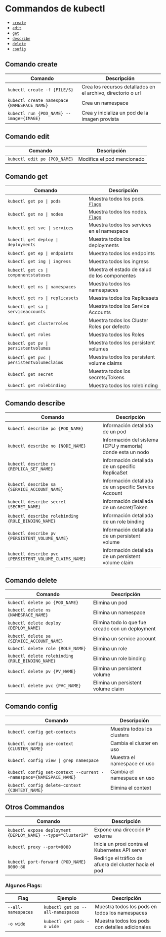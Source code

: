 # Commandos de kubectl

- [`create`](#Comando-create)
- [`edit`](#Comando-edit)
- [`get`](#Comando-get)
- [`describe`](#Comando-describe)
- [`delete`](#Comando-delete)
- [`config`](#Comando-config)

## Comando create

| Comando                                     | Descripción                                                  |
| ------------------------------------------- | ------------------------------------------------------------ |
| `kubectl create -f {FILE/S}`                | Crea los recursos detallados en el archivo, directorio o url |
| `kubectl create namespace {NAMESPACE_NAME}` | Crea un namespace                                            |
| `kubectl run {POD_NAME} --image={IMAGE}`    | Crea y inicializa un pod de la imagen provista               |

## Comando edit

| Comando                      | Descripción                |
| ---------------------------- | -------------------------- |
| `kubectl edit po {POD_NAME}` | Modifica el pod mencionado |

## Comando get

| Comando                                     | Descripción                                        |
| ------------------------------------------- | -------------------------------------------------- |
| `kubectl get po \| pods`                    | Muestra todos los pods. [`Flags`](#Algunos-Flags)  |
| `kubectl get no \| nodes`                   | Muestra todos los nodes. [`Flags`](#Algunos-Flags) |
| `kubectl get svc \| services`               | Muestra todos los services en el namespace         |
| `kubectl get deploy \| deployments`         | Muestra todos los deployments                      |
| `kubectl get ep \| endpoints`               | Muestra todos los endpoints                        |
| `kubectl get ing \| ingress`                | Muestra todos los ingress                          |
| `kubectl get cs \| componentstatuses`       | Muestra el estado de salud de los componentes      |
| `kubectl get ns \| namespaces`              | Muestra todos los namespaces                       |
| `kubectl get rs \| replicasets`             | Muestra todos los Replicasets                      |
| `kubectl get sa \| serviceaccounts`         | Muestra todos los Service Accounts                 |
| `kubectl get clusterroles`                  | Muestra todos los Cluster Roles por defecto        |
| `kubectl get roles`                         | Muestra todos los Roles                            |
| `kubectl get pv \| persistentvolumes`       | Muestra todos los persistent volumes               |
| `kubectl get pvc \| persistentvolumeclaims` | Muestra todos los persistent volume claims         |
| `kubectl get secret`                        | Muestra todos los secrets/Tokens                   |
| `kubectl get rolebinding`                   | Muestra todos los rolebinding                      |

## Comando describe

| Comando                                                | Descripción                                                |
| ------------------------------------------------------ | ---------------------------------------------------------- |
| `kubectl describe po {POD_NAME}`                       | Información detallada de un pod                            |
| `kubectl describe no {NODE_NAME}`                      | Información del sistema (CPU y memoria) donde esta un nodo |
| `kubectl describe rs {REPLICA_SET_NAME}`               | Información detallada de un specific ReplicaSet            |
| `kubectl describe sa {SERVICE_ACCOUNT_NAME}`           | Información detallada de un specific Service Account       |
| `kubectl describe secret {SECRET_NAME}`                | Información detallada de un secret/Token                   |
| `kubectl describe rolebinding {ROLE_BINDING_NAME}`     | Información detallada de un role binding                   |
| `kubectl describe pv {PERSISTENT_VOLUME_NAME}`         | Información detallada de un persistent volume              |
| `kubectl describe pvc {PERSISTENT_VOLUME_CLAIMS_NAME}` | Información detallada de un persistent volume claim        |

## Comando delete

| Comando                                          | Descripción                                      |
| ------------------------------------------------ | ------------------------------------------------ |
| `kubectl delete po {POD_NAME}`                   | Elimina un pod                                   |
| `kubectl delete ns {NAMESPACE_NAME}`             | Elimina un namespace                             |
| `kubectl delete deploy {DEPLOY_NAME}`            | Elimina todo lo que fue creado con un deployment |
| `kubectl delete sa {SERVICE_ACCOUNT_NAME}`       | Elimina un service account                       |
| `kubectl delete role {ROLE_NAME}`                | Elimina un role                                  |
| `kubectl delete rolebinding {ROLE_BINDING_NAME}` | Elimina un role binding                          |
| `kubectl delete pv {PV_NAME}`                    | Elimina un persistent volume                     |
| `kubectl delete pvc {PVC_NAME}`                  | Elimina un persistent volume claim               |

## Comando config

| Comando                                                             | Descripción                 |
| ------------------------------------------------------------------- | --------------------------- |
| `kubectl config get-contexts`                                       | Muestra todos los clusters  |
| `kubectl config use-context {CLUSTER_NAME}`                         | Cambia el cluster en uso    |
| `kubectl config view \| grep namespace`                             | Muestra el namespace en uso |
| `kubectl config set-context --current --namespace={NAMESPACE_NAME}` | Cambia el namespace en uso  |
| `kubectl config delete-context {CONTEXT_NAME}`                      | Elimina el context          |

## Otros Commandos

| Comando                                                      | Descripción                                            |
| ------------------------------------------------------------ | ------------------------------------------------------ |
| `kubectl expose deployment {DEPLOY_NAME} --type="ClusterIP"` | Expone una dirección IP externa                        |
| `kubectl proxy --port=8080`                                  | Inicia un proxi contra el Kubernetes API server        |
| `kubectl port-forward {POD_NAME} 8080:80`                    | Redirige el tráfico de afuera del cluster hacia el pod |

### Algunos Flags:

| Flag               | Ejemplo                           | Descripción                                     |
| ------------------ | --------------------------------- | ----------------------------------------------- |
| `--all-namespaces` | `kubectl get po --all-namespaces` | Muestra todos los pods en todos los namespaces  |
| `-o wide`          | `kubectl get pods -o wide`        | Muestra todos los pods con detalles adicionales |
